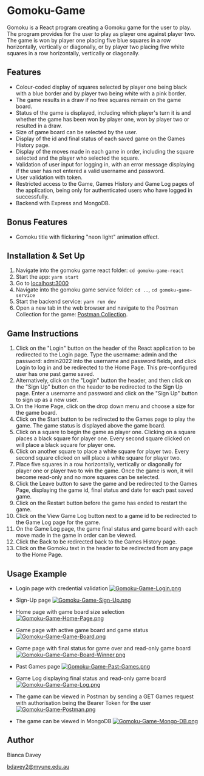 # Gomoku-Game

Gomoku is a React program creating a Gomoku game for the user to play. The program provides for the user to play as player one against player two. The game is won by player one placing five blue squares in a row horizontally, vertically or diagonally, or by player two placing five white squares in a row horizontally, vertically or diagonally.

## Features

* Colour-coded display of squares selected by player one being black with a blue border and by player two being white with a pink border.
* The game results in a draw if no free squares remain on the game board.
* Status of the game is displayed, including which player's turn it is and whether the game has been won by player one, won by player two or resulted in a draw.
* Size of game board can be selected by the user.
* Display of the id and final status of each saved game on the Games History page.
* Display of the moves made in each game in order, including the square selected and the player who selected the square.
* Validation of user input for logging in, with an error message displaying if the user has not entered a valid username and password.
* User validation with token.
* Restricted access to the Game, Games History and Game Log pages of the application, being only for authenticated users who have logged in successfully.
* Backend with Express and MongoDB.

## Bonus Features

* Gomoku title with flickering "neon light" animation effect.

## Installation & Set Up

1. Navigate into the gomoku game react folder: `cd gomoku-game-react`
2. Start the app: `yarn start`
3. Go to [localhost:3000](http://localhost:3000)
4. Navigate into the gomoku game service folder: `cd ..`, `cd gomoku-game-service`
5. Start the backend service: `yarn run dev`
6. Open a new tab in the web browser and navigate to the Postman Collection for the game: [Postman Collection](https://www.postman.com/collections/6be45320a282151c890f).

## Game Instructions

1. Click on the "Login" button on the header of the React application to be redirected to the Login page. Type the username: admin and the password: admin2022 into the username and password fields, and click Login to log in and be redirected to the Home Page. This pre-configured user has one past game saved.
2. Alternatively, click on the "Login" button the header, and then click on the "Sign Up" button on the header to be redirected to the Sign Up page. Enter a username and password and click on the "Sign Up" button to sign up as a new user.
3. On the Home Page, click on the drop down menu and choose a size for the game board.
4. Click on the Start button to be redirected to the Games page to play the game. The game status is displayed above the game board.
5. Click on a square to begin the game as player one. Clicking on a square places a black square for player one. Every second square clicked on will place a black square for player one.
6. Click on another square to place a white square for player two. Every second square clicked on will place a white square for player two.
7. Place five squares in a row horizontally, vertically or diagonally for player one or player two to win the game. Once the game is won, it will become read-only and no more squares can be selected.
8. Click the Leave button to save the game and be redirected to the Games Page, displaying the game id, final status and date for each past saved game.
9. Click on the Restart button before the game has ended to restart the game.
10. Click on the View Game Log button next to a game id to be redirected to the Game Log page for the game.
11. On the Game Log page, the game final status and game board with each move made in the game in order can be viewed.
12. Click the Back to be redirected back to the Games History page. 
13. Click on the Gomoku text in the header to be redirected from any page to the Home Page.

## Usage Example

* Login page with credential validation
[![Gomoku-Game-Login.png](https://i.postimg.cc/cJsYsxdX/Gomoku-Game-Login.png)](https://postimg.cc/DSMm6KJX)

* Sign-Up page
[![Gomoku-Game-Sign-Up.png](https://i.postimg.cc/ZRWWR02F/Gomoku-Game-Sign-Up.png)](https://postimg.cc/cgNxk1sr)

* Home page with game board size selection
[![Gomoku-Game-Home-Page.png](https://i.postimg.cc/7L66sfH8/Gomoku-Game-Home-Page.png)](https://postimg.cc/3ksYWr0n)

* Game page with active game board and game status
[![Gomoku-Game-Game-Board.png](https://i.postimg.cc/ncvG29kg/Gomoku-Game-Game-Board.png)](https://postimg.cc/nChmczNG)

* Game page with final status for game over and read-only game board
[![Gomoku-Game-Game-Board-Winner.png](https://i.postimg.cc/wM5RXLpk/Gomoku-Game-Game-Board-Winner.png)](https://postimg.cc/Cn1KYZdZ)

* Past Games page
[![Gomoku-Game-Past-Games.png](https://i.postimg.cc/X7QpnV7X/Gomoku-Game-Past-Games.png)](https://postimg.cc/dLZqBcCK)

* Game Log displaying final status and read-only game board
[![Gomoku-Game-Game-Log.png](https://i.postimg.cc/Hk8HFHrq/Gomoku-Game-Game-Log.png)](https://postimg.cc/DShtb9d6)

* The game can be viewed in Postman by sending a GET Games request with authorisation being the Bearer Token for the user
[![Gomoku-Game-Postman.png](https://i.postimg.cc/9QLrVG0N/Gomoku-Game-Postman.png)](https://postimg.cc/4YhJQHzz)

* The game can be viewed in MongoDB
[![Gomoku-Game-Mongo-DB.png](https://i.postimg.cc/MTpkwQct/Gomoku-Game-Mongo-DB.png)](https://postimg.cc/WDCY6twJ)

## Author

Bianca Davey

bdavey2@myune.edu.au